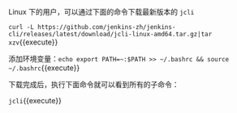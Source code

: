 Linux 下的用户，可以通过下面的命令下载最新版本的 `jcli`

`curl -L https://github.com/jenkins-zh/jenkins-cli/releases/latest/download/jcli-linux-amd64.tar.gz|tar xzv`{{execute}}

添加环境变量：`echo export PATH=~:$PATH >> ~/.bashrc && source ~/.bashrc`{{execute}}

下载完成后，执行下面命令就可以看到所有的子命令：

`jcli`{{execute}}

